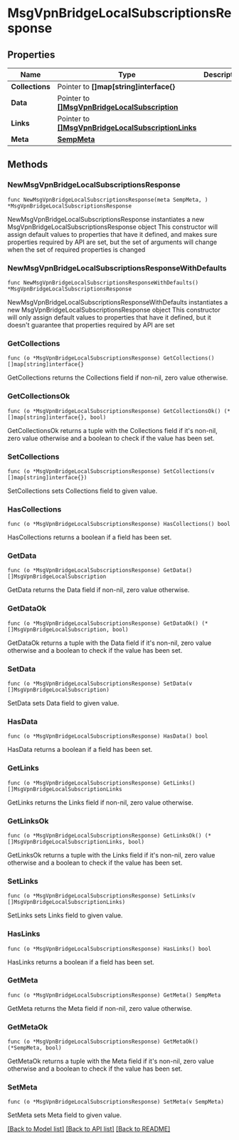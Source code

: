 # MsgVpnBridgeLocalSubscriptionsResponse

## Properties

Name | Type | Description | Notes
------------ | ------------- | ------------- | -------------
**Collections** | Pointer to **[]map[string]interface{}** |  | [optional] 
**Data** | Pointer to [**[]MsgVpnBridgeLocalSubscription**](MsgVpnBridgeLocalSubscription.md) |  | [optional] 
**Links** | Pointer to [**[]MsgVpnBridgeLocalSubscriptionLinks**](MsgVpnBridgeLocalSubscriptionLinks.md) |  | [optional] 
**Meta** | [**SempMeta**](SempMeta.md) |  | 

## Methods

### NewMsgVpnBridgeLocalSubscriptionsResponse

`func NewMsgVpnBridgeLocalSubscriptionsResponse(meta SempMeta, ) *MsgVpnBridgeLocalSubscriptionsResponse`

NewMsgVpnBridgeLocalSubscriptionsResponse instantiates a new MsgVpnBridgeLocalSubscriptionsResponse object
This constructor will assign default values to properties that have it defined,
and makes sure properties required by API are set, but the set of arguments
will change when the set of required properties is changed

### NewMsgVpnBridgeLocalSubscriptionsResponseWithDefaults

`func NewMsgVpnBridgeLocalSubscriptionsResponseWithDefaults() *MsgVpnBridgeLocalSubscriptionsResponse`

NewMsgVpnBridgeLocalSubscriptionsResponseWithDefaults instantiates a new MsgVpnBridgeLocalSubscriptionsResponse object
This constructor will only assign default values to properties that have it defined,
but it doesn't guarantee that properties required by API are set

### GetCollections

`func (o *MsgVpnBridgeLocalSubscriptionsResponse) GetCollections() []map[string]interface{}`

GetCollections returns the Collections field if non-nil, zero value otherwise.

### GetCollectionsOk

`func (o *MsgVpnBridgeLocalSubscriptionsResponse) GetCollectionsOk() (*[]map[string]interface{}, bool)`

GetCollectionsOk returns a tuple with the Collections field if it's non-nil, zero value otherwise
and a boolean to check if the value has been set.

### SetCollections

`func (o *MsgVpnBridgeLocalSubscriptionsResponse) SetCollections(v []map[string]interface{})`

SetCollections sets Collections field to given value.

### HasCollections

`func (o *MsgVpnBridgeLocalSubscriptionsResponse) HasCollections() bool`

HasCollections returns a boolean if a field has been set.

### GetData

`func (o *MsgVpnBridgeLocalSubscriptionsResponse) GetData() []MsgVpnBridgeLocalSubscription`

GetData returns the Data field if non-nil, zero value otherwise.

### GetDataOk

`func (o *MsgVpnBridgeLocalSubscriptionsResponse) GetDataOk() (*[]MsgVpnBridgeLocalSubscription, bool)`

GetDataOk returns a tuple with the Data field if it's non-nil, zero value otherwise
and a boolean to check if the value has been set.

### SetData

`func (o *MsgVpnBridgeLocalSubscriptionsResponse) SetData(v []MsgVpnBridgeLocalSubscription)`

SetData sets Data field to given value.

### HasData

`func (o *MsgVpnBridgeLocalSubscriptionsResponse) HasData() bool`

HasData returns a boolean if a field has been set.

### GetLinks

`func (o *MsgVpnBridgeLocalSubscriptionsResponse) GetLinks() []MsgVpnBridgeLocalSubscriptionLinks`

GetLinks returns the Links field if non-nil, zero value otherwise.

### GetLinksOk

`func (o *MsgVpnBridgeLocalSubscriptionsResponse) GetLinksOk() (*[]MsgVpnBridgeLocalSubscriptionLinks, bool)`

GetLinksOk returns a tuple with the Links field if it's non-nil, zero value otherwise
and a boolean to check if the value has been set.

### SetLinks

`func (o *MsgVpnBridgeLocalSubscriptionsResponse) SetLinks(v []MsgVpnBridgeLocalSubscriptionLinks)`

SetLinks sets Links field to given value.

### HasLinks

`func (o *MsgVpnBridgeLocalSubscriptionsResponse) HasLinks() bool`

HasLinks returns a boolean if a field has been set.

### GetMeta

`func (o *MsgVpnBridgeLocalSubscriptionsResponse) GetMeta() SempMeta`

GetMeta returns the Meta field if non-nil, zero value otherwise.

### GetMetaOk

`func (o *MsgVpnBridgeLocalSubscriptionsResponse) GetMetaOk() (*SempMeta, bool)`

GetMetaOk returns a tuple with the Meta field if it's non-nil, zero value otherwise
and a boolean to check if the value has been set.

### SetMeta

`func (o *MsgVpnBridgeLocalSubscriptionsResponse) SetMeta(v SempMeta)`

SetMeta sets Meta field to given value.



[[Back to Model list]](../README.md#documentation-for-models) [[Back to API list]](../README.md#documentation-for-api-endpoints) [[Back to README]](../README.md)


